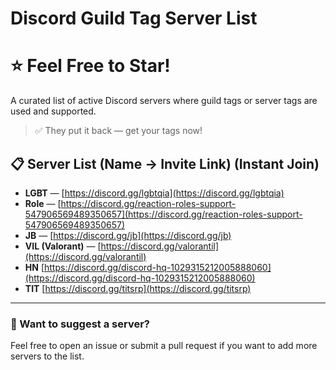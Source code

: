 # Discord Guild Tag Server List

# ⭐ Feel Free to Star!

A curated list of active Discord servers where guild tags or server tags are used and supported.

> ✅ They put it back — get your tags now!

## 📋 Server List (Name → Invite Link) (Instant Join)

- **LGBT** — [https://discord.gg/lgbtqia](https://discord.gg/lgbtqia)  
- **Role** — [https://discord.gg/reaction-roles-support-547906569489350657](https://discord.gg/reaction-roles-support-547906569489350657)  
- **JB** — [https://discord.gg/jb](https://discord.gg/jb)  
- **VIL (Valorant)** — [https://discord.gg/valorantil](https://discord.gg/valorantil)
- **HN** [https://discord.gg/discord-hq-1029315212005888060](https://discord.gg/discord-hq-1029315212005888060)
- **TIT** [https://discord.gg/titsrp](https://discord.gg/titsrp)
---

### 💬 Want to suggest a server?

Feel free to open an issue or submit a pull request if you want to add more servers to the list.
